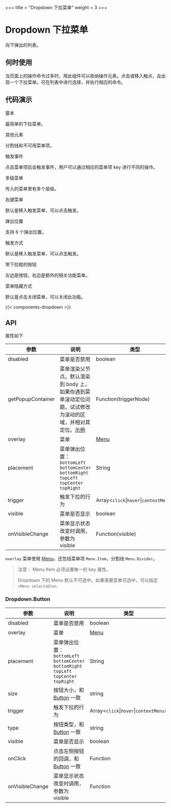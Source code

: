 +++
title = "Dropdown 下拉菜单"
weight = 3
+++

# Dropdown 下拉菜单

向下弹出的列表。

## 何时使用

当页面上的操作命令过多时，用此组件可以收纳操作元素。点击或移入触点，会出现一个下拉菜单。可在列表中进行选择，并执行相应的命令。

## 代码演示

<div class="c7n-row">
    <div class="c7n-row-6">
        <section class="code-box" id="">
            <section class="code-box-demo"><div id="dropdown-basic"></div></section>
            <section class="code-box-meta">
                <div class="code-box-title"><a>基本</a></div>
                <div>
                    <p>最简单的下拉菜单。</p>
                </div>
            </section>
        </section>
        <section class="code-box">
            <section class="code-box-demo"><div id="dropdown-item"></div></section>
            <section class="code-box-meta">
                <div class="code-box-title"><a>其他元素</a></div>
                <div>
                    <p>分割线和不可用菜单项。</p>
                </div>
            </section>
        </section>
        <section class="code-box">
            <section class="code-box-demo"><div id="dropdown-event"></div></section>
            <section class="code-box-meta">
                <div class="code-box-title"><a>触发事件</a></div>
                <div>
                    <p>点击菜单项后会触发事件，用户可以通过相应的菜单项 key 进行不同的操作。</p>
                </div>
            </section>
        </section>
        <section class="code-box">
            <section class="code-box-demo"><div id="dropdown-sub-menu"></div></section>
            <section class="code-box-meta">
                <div class="code-box-title"><a>多级菜单</a></div>
                <div>
                    <p>传入的菜单里有多个层级。</p>
                </div>
            </section>
        </section>
        <section class="code-box">
            <section class="code-box-demo"><div id="dropdown-context-menu"></div></section>
            <section class="code-box-meta">
                <div class="code-box-title"><a>右键菜单</a></div>
                <div>
                    <p>默认是移入触发菜单，可以点击触发。</p>
                </div>
            </section>
        </section>
    </div>
    <div class="c7n-row-6">
        <section class="code-box">
            <section class="code-box-demo"><div id="dropdown-placement"></div></section>
            <section class="code-box-meta">
                <div class="code-box-title"><a>弹出位置</a></div>
                <div>
                    <p>支持 6 个弹出位置。</p>
                </div>
            </section>
        </section>
        <section class="code-box">
            <section class="code-box-demo"><div id="dropdown-trigger"></div></section>
            <section class="code-box-meta">
                <div class="code-box-title"><a>触发方式</a></div>
                <div>
                    <p>默认是移入触发菜单，可以点击触发。</p>
                </div>
            </section>
        </section>
        <section class="code-box">
            <section class="code-box-demo"><div id="dropdown-button"></div></section>
            <section class="code-box-meta">
                <div class="code-box-title"><a>带下拉框的按钮</a></div>
                <div>
                    <p>左边是按钮，右边是额外的相关功能菜单。</p>
                </div>
            </section>
        </section>
        <section class="code-box">
            <section class="code-box-demo"><div id="breadcrumb-overlay-isible"></div></section>
            <section class="code-box-meta">
                <div class="code-box-title"><a>菜单隐藏方式</a></div>
                <div>
                    <p>默认是点击关闭菜单，可以关闭此功能。</p>
                </div>
            </section>
        </section>
    </div>
</div>


{{< components-dropdown >}}

## API

属性如下

| 参数 | 说明 | 类型 | 默认值 |
| --- | --- | --- | --- |
| disabled | 菜单是否禁用 | boolean | - |
| getPopupContainer | 菜单渲染父节点。默认渲染到 body 上，如果你遇到菜单滚动定位问题，试试修改为滚动的区域，并相对其定位。[示例](https://codepen.io/afc163/pen/zEjNOy?editors=0010) | Function(triggerNode) | `() => document.body` |
| overlay | 菜单 | [Menu](../menu) | - |
| placement | 菜单弹出位置：`bottomLeft` `bottomCenter` `bottomRight` `topLeft` `topCenter` `topRight` | String | `bottomLeft` |
| trigger | 触发下拉的行为 | Array&lt;`click`\|`hover`\|`contextMenu`> | `['hover']` |
| visible | 菜单是否显示 | boolean | - |
| onVisibleChange | 菜单显示状态改变时调用，参数为 visible | Function(visible) | - |

`overlay` 菜单使用 [Menu](../menu/)，还包括菜单项 `Menu.Item`，分割线 `Menu.Divider`。

> 注意： Menu.Item 必须设置唯一的 key 属性。
>
> Dropdown 下的 Menu 默认不可选中。如果需要菜单可选中，可以指定 `<Menu selectable>`.

### Dropdown.Button

| 参数 | 说明 | 类型 | 默认值 |
| --- | --- | --- | --- |
| disabled | 菜单是否禁用 | boolean | - |
| overlay | 菜单 | [Menu](../menu/) | - |
| placement | 菜单弹出位置：`bottomLeft` `bottomCenter` `bottomRight` `topLeft` `topCenter` `topRight` | String | `bottomLeft` |
| size | 按钮大小，和 [Button](../../general/button/) 一致 | string | 'default' |
| trigger | 触发下拉的行为 | Array&lt;`click`\|`hover`\|`contextMenu`> | `['hover']` |
| type | 按钮类型，和 [Button](../../general/button/) 一致 | string | 'default' |
| visible | 菜单是否显示 | boolean | - |
| onClick | 点击左侧按钮的回调，和 [Button](../../general/button/) 一致 | Function | - |
| onVisibleChange | 菜单显示状态改变时调用，参数为 visible | Function | - |
